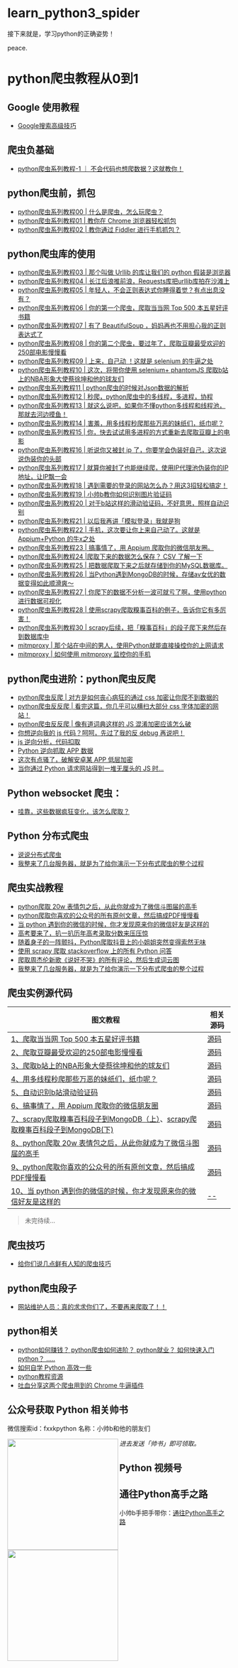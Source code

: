 # learn_python3_spider
接下来就是，学习python的正确姿势！

peace.

# python爬虫教程从0到1

##  Google 使用教程
- [Google搜索高级技巧](https://wistbean.github.io/google-search.html)

## 爬虫负基础

- [python爬虫系列教程-1 ｜ 不会代码也想爬数据？这就教你！](https://mp.weixin.qq.com/s?__biz=MzkyNTExNzY4NA==&mid=2247484935&idx=1&sn=ad9f68845455ca35c08c0e11f92aa4a6&chksm=c1ca3b9cf6bdb28a8647bc911079221b790780611e019e628613657ebfbc38e1e317f53ab00f&token=1453775207&lang=zh_CN#rd)

## python爬虫前，抓包

- [python爬虫系列教程00 | 什么是爬虫，怎么玩爬虫？](http://mp.weixin.qq.com/s?__biz=Mzg2NzYyNjg2Nw==&amp;mid=2247489892&amp;idx=1&amp;sn=40f3f6b70d467ca72b838939aa63d720&amp;chksm=ceb9e378f9ce6a6e089459fad40e2ef8bdce9f46a0a7b9e8332cdbe6d2bc09a47879dc99dd4c&amp;scene=27#wechat_redirect)
- [python爬虫系列教程01 | 教你在 Chrome 浏览器轻松抓包](http://mp.weixin.qq.com/s?__biz=Mzg2NzYyNjg2Nw==&amp;mid=2247489893&amp;idx=1&amp;sn=32cc4fe30066a148485f40629aff598a&amp;chksm=ceb9e379f9ce6a6f609b95a729d01ff1745c101c14fe005fd2ed73e32dec08e1ed4d102bc9c9&amp;scene=27#wechat_redirect)
- [python爬虫系列教程02 | 教你通过 Fiddler 进行手机抓包？](https://mp.weixin.qq.com/s?__biz=Mzg2NzYyNjg2Nw==&amp;mid=2247489894&amp;idx=1&amp;sn=d620c16bf3fcb4657c8c44152d936fc7&amp;chksm=ceb9e37af9ce6a6c3017158256b06afd5fb1945a4cd05f9db7e27c31606626ee73d0cc44a074&amp;scene=27#wechat_redirect)


## python爬虫库的使用
- [python爬虫系列教程03 | 那个叫做 Urllib 的库让我们的 python 假装是浏览器](http://mp.weixin.qq.com/s?__biz=Mzg2NzYyNjg2Nw==&amp;mid=2247489895&amp;idx=1&amp;sn=9cddfab13d7d251ab3f7e81a882961ce&amp;chksm=ceb9e37bf9ce6a6d1014e00a7d4730249dc1e9104a8fd70ebc34211714a136bc003a962853b8&amp;scene=27#wechat_redirect)
- [python爬虫系列教程04 | 长江后浪推前浪，Requests库把urllib库拍在沙滩上](http://mp.weixin.qq.com/s?__biz=Mzg2NzYyNjg2Nw==&amp;mid=2247489896&amp;idx=1&amp;sn=a4686a0cefb12a9bc5d41b062327f545&amp;chksm=ceb9e374f9ce6a622723e99c8e6c04dc25b268d474f259f85ec8da73d755f0de562bb584c63c&amp;scene=27#wechat_redirect)
- [python爬虫系列教程05 | 年轻人，不会正则表达式你睡得着觉？有点出息没有？](https://vip.fxxkpython.com/?p=1928)
- [python爬虫系列教程06 | 你的第一个爬虫，爬取当当网 Top 500 本五星好评书籍](https://vip.fxxkpython.com/?p=1903)
- [python爬虫系列教程07 | 有了 BeautifulSoup ，妈妈再也不用担心我的正则表达式了](https://vip.fxxkpython.com/?p=1891)
- [python爬虫系列教程08 | 你的第二个爬虫，要过年了，爬取豆瓣最受欢迎的250部电影慢慢看](https://vip.fxxkpython.com/?p=1871)
- [python爬虫系列教程09 | 上来，自己动 ！这就是 selenium 的牛逼之处](https://vip.fxxkpython.com/?p=1854)
- [python爬虫系列教程10 | 这次，将带你使用 selenium+ phantomJS 爬取b站上的NBA形象大使蔡徐坤和他的球友们](https://vip.fxxkpython.com/?p=4699)
- [python爬虫系列教程11 | python爬虫的时候对Json数据的解析](https://vip.fxxkpython.com/?p=4723)
- [python爬虫系列教程12 | 秒爬，python爬虫中的多线程，多进程，协程](https://vip.fxxkpython.com/?p=4736)
- [python爬虫系列教程13 | 就这么说吧，如果你不懂python多线程和线程池，那就去河边摸鱼！](https://vip.fxxkpython.com/?p=4756)
- [python爬虫系列教程14 | 害羞，用多线程秒爬那些万恶的妹纸们，纸巾呢？](https://vip.fxxkpython.com/?p=5293)
- [python爬虫系列教程15 | 你，快去试试用多进程的方式重新去爬取豆瓣上的电影](https://vip.fxxkpython.com/?p=4793)
- [python爬虫系列教程16 | 听说你又被封 ip 了，你要学会伪装好自己，这次说说伪装你的头部](https://vip.fxxkpython.com/?p=4803)
- [python爬虫系列教程17 | 就算你被封了也能继续爬，使用IP代理池伪装你的IP地址，让IP飘一会](https://vip.fxxkpython.com/?p=4818)
- [python爬虫系列教程18 | 遇到需要的登录的网站怎么办？用这3招轻松搞定！](https://vip.fxxkpython.com/?p=4833)
- [python爬虫系列教程19 | 小帅b教你如何识别图片验证码](https://vip.fxxkpython.com/?p=4848)
- [python爬虫系列教程20 | 对于b站这样的滑动验证码，不好意思，照样自动识别](https://vip.fxxkpython.com/?p=4878)
- [python爬虫系列教程21 | 以后我再讲「模拟登录」我就是狗](https://vip.fxxkpython.com/?p=4919)
- [python爬虫系列教程22 | 手机，这次要让你上来自己动了。这就是 Appium+Python 的牛x之处](https://vip.fxxkpython.com/?p=4929)
- [python爬虫系列教程23 | 搞事情了，用 Appium 爬取你的微信朋友圈。](https://vip.fxxkpython.com/?p=4950)
- [python爬虫系列教程24 |爬取下来的数据怎么保存？ CSV 了解一下](https://vip.fxxkpython.com/?p=4975)
- [python爬虫系列教程25 | 把数据爬取下来之后就存储到你的MySQL数据库。](https://vip.fxxkpython.com/?p=4990)
- [python爬虫系列教程26 | 当Python遇到MongoDB的时候，存储av女优的数据变得如此顺滑爽～](https://vip.fxxkpython.com/?p=5005)
- [python爬虫系列教程27 | 你爬下的数据不分析一波可就亏了啊，使用python进行数据可视化](https://vip.fxxkpython.com/?p=5020)
- [python爬虫系列教程28 | 使用scrapy爬取糗事百科的例子，告诉你它有多厉害！](https://vip.fxxkpython.com/?p=5038)
- [python爬虫系列教程30 | scrapy后续，把「糗事百科」的段子爬下来然后存到数据库中](https://vip.fxxkpython.com/?p=5059)
- [mitmproxy | 那个站在中间的男人，使用Python就能直接操控你的上网请求](https://mp.weixin.qq.com/s?__biz=MzU2ODYzNTkwMg==&mid=2247485104&idx=1&sn=5ee4a04e6ce2854e5507cd320517fd0d&chksm=fc8bbe21cbfc373738d926e0ca3250f44079449a85c1fe88f307805e28a3cc4ada07d9e322bb&token=2085568099&lang=zh_CN#rd)
- [mitmproxy | 如何使用 mitmproxy 监控你的手机](https://mp.weixin.qq.com/s?__biz=Mzg2NzYyNjg2Nw==&mid=2247490016&idx=1&sn=4749ad1707fd33be167118d5f3aadeab&source=41#wechat_redirect)


## python爬虫进阶：python爬虫反爬

- [python爬虫反爬 | 对方是如何丧心病狂的通过 css 加密让你爬不到数据的](http://mp.weixin.qq.com/s?__biz=MzU2ODYzNTkwMg==&amp;mid=2247484810&amp;idx=1&amp;sn=ed3297773c1eeb741bdabfb31c3ea00e&amp;chksm=fc8bbd1bcbfc340d6ae0166e035dd8c8e106afae8adc5fc32162a17b68916b69383b0ab67265&amp;scene=27#wechat_redirect) 
- [python爬虫反反爬 | 看完这篇，你几乎可以横扫大部分 css 字体加密的网站！](http://mp.weixin.qq.com/s?__biz=MzU2ODYzNTkwMg==&amp;mid=2247484921&amp;idx=1&amp;sn=72a707c5bc67eede144947829cab4dc6&amp;chksm=fc8bbd68cbfc347eca6727ff90f85ef58a4fdd7c2f75a962aee3ccd5e9c4266dbe5f4e6e2262&amp;scene=27#wechat_redirect) 
- [python爬虫反反爬 | 像有道词典这样的 JS 混淆加密应该怎么破](http://mp.weixin.qq.com/s?__biz=MzU2ODYzNTkwMg==&amp;mid=2247484997&amp;idx=1&amp;sn=b304304aacb3cba31f5f7a6c6bb1ba69&amp;chksm=fc8bbed4cbfc37c29db631c187295757c164ae75ff3e0381dbbf685a9f3d1410098e5b751e33&amp;scene=27#wechat_redirect) 
- [你想逆向我的 js 代码？呵呵，先过了我的反 debug 再说吧！](https://mp.weixin.qq.com/s?__biz=MzU2ODYzNTkwMg==&mid=2247485338&idx=1&sn=5b4d6ed34a27ed5e81a3e5d8ccf8bee9&scene=19&token=464856977&lang=zh_CN#wechat_redirect)
- [js 逆向分析，代码扣取](https://mp.weixin.qq.com/s?__biz=MzU2ODYzNTkwMg==&mid=2247488874&idx=1&sn=709dc1b0005bb3e39b59a90d75cccfa7&chksm=fc8badfbcbfc24ede7a35f6b0d6b1becddb5ca57ab9efe2b394d962581e84804c05208c94f79&token=1628227326&lang=zh_CN#rd)
- [Python 逆向抓取 APP 数据](https://mp.weixin.qq.com/s?__biz=MzU2ODYzNTkwMg==&mid=2247488910&idx=1&sn=2b5cc2571220086b9ac3e2c95fd41cde&chksm=fc8bad1fcbfc24090c06a86da2725e506d17993bddf0dfa57330d3069a003a5f0d66fb602d11&token=1628227326&lang=zh_CN#rd)
- [这次有点骚了，破解安卓某 APP 低层加密](https://mp.weixin.qq.com/s?__biz=MzU2ODYzNTkwMg==&mid=2247489255&idx=1&sn=4abbd544ff0a63f4d24eb06a0f954df1&chksm=fc8bae76cbfc2760a71267cca2cade5f6847a7291fa4adc0abf37743c878bfbda65a496f2305&scene=178&cur_album_id=1321044729160859650#rd)
- [当你通过 Python 请求网站得到一堆无厘头的 JS 时...](https://mp.weixin.qq.com/s?__biz=MzU2ODYzNTkwMg==&mid=2247489477&idx=1&sn=891944cbceab3eb77966055604645457&chksm=fc8baf54cbfc2642a171cf8851c20f8a05f3eb2b844e8d0b1a6e7539590ce7c69ffae21f10f5&scene=178&cur_album_id=1321044729160859650#rd)

## Python websocket 爬虫：
- [哇靠，这些数据疯狂变化，该怎么爬取？](https://mp.weixin.qq.com/s?__biz=MzU2ODYzNTkwMg==&mid=2247485466&idx=1&sn=1e4db96f3ca1d3a263dd7e075cbd7600&scene=19&token=464856977&lang=zh_CN#wechat_redirect)

## Python 分布式爬虫
- [说说分布式爬虫](https://mp.weixin.qq.com/s?__biz=MzU2ODYzNTkwMg==&mid=2247485718&idx=1&sn=2d42d1c7408b14781ef4c1e97fbac8f6&scene=19&token=464856977&lang=zh_CN#wechat_redirect)
- [我整来了几台服务器，就是为了给你演示一下分布式爬虫的整个过程](https://mp.weixin.qq.com/s?__biz=MzU2ODYzNTkwMg==&mid=2247485863&idx=1&sn=34f9fb196c77dffdcce4a610b622270d&scene=19&token=464856977&lang=zh_CN#wechat_redirect)

## 爬虫实战教程
- [python爬取 20w 表情包之后，从此你就成为了微信斗图届的高手](https://fxxkpython.com/python-pa-qu-biao-qing-bao.html)
- [python爬取你喜欢的公众号的所有原创文章，然后搞成PDF慢慢看](http://mp.weixin.qq.com/s?__biz=MzU2ODYzNTkwMg==&amp;mid=2247484657&amp;idx=1&amp;sn=998bfcce6cd22b7fedff29e68a46fe3f&amp;chksm=fc8bbc60cbfc3576f117d3566fbea8a042ee573d840bbe6a3d4ec9bffef815c691b7f9a59711&amp;scene=27#wechat_redirect) 
- [当 python 遇到你的微信的时候，你才发现原来你的微信好友是这样的](http://mp.weixin.qq.com/s?__biz=MzU2ODYzNTkwMg==&amp;mid=2247484710&amp;idx=1&amp;sn=cf17f2e87405ebffb20edd0ca0a7315b&amp;chksm=fc8bbdb7cbfc34a1389e17d4485b677d5ada497a404dc8f14107914e50382c640e7bd3cb93a4&amp;scene=27#wechat_redirect) 
- [高考要来了，扒一扒历年高考录取分数来压压惊](http://mp.weixin.qq.com/s?__biz=MzU2ODYzNTkwMg==&amp;mid=2247484745&amp;idx=1&amp;sn=24362e73605d30e06ebe05d1fe7225f2&amp;chksm=fc8bbdd8cbfc34ce100b9461f46c8a1c0008172f101b34b38e146f56323bc40bbd373a127ee8&amp;scene=27#wechat_redirect) 
- [随着身子的一阵颤抖，Python爬取抖音上的小姐姐突然变得索然无味](https://mp.weixin.qq.com/s?__biz=MzU2ODYzNTkwMg==&mid=2247485150&idx=1&sn=b813993925a1031d4e85eb8841ccdb37&scene=19#wechat_redirect)
- [使用 scrapy 爬取 stackoverflow 上的所有 Python 问答](https://mp.weixin.qq.com/s?__biz=MzU2ODYzNTkwMg==&mid=2247485754&idx=1&sn=3e52aa0ac13f3a23c6dee2b75424f0f5&scene=19&token=464856977&lang=zh_CN#wechat_redirect)
- [爬取周杰伦新歌《说好不哭》的所有评论，然后生成词云图](https://mp.weixin.qq.com/s?__biz=MzU2ODYzNTkwMg==&mid=2247485571&idx=1&sn=094517114b22a4684988008aecab2639&scene=19&token=464856977&lang=zh_CN#wechat_redirect)
- [我整来了几台服务器，就是为了给你演示一下分布式爬虫的整个过程](https://mp.weixin.qq.com/s?__biz=MzU2ODYzNTkwMg==&mid=2247485863&idx=1&sn=34f9fb196c77dffdcce4a610b622270d&scene=19&token=464856977&lang=zh_CN#wechat_redirect)


## 爬虫实例源代码

图文教程 | 相关源码
---- | ---
[1、爬取当当网 Top 500 本五星好评书籍](https://mp.weixin.qq.com/s?__biz=MzU2ODYzNTkwMg==&mid=2247484142&idx=1&sn=d4893c734e44a16db871f7904910bdcb&scene=19#wechat_redirect) | [源码](https://github.com/wistbean/learn_python3_spider/blob/master/dangdang_top_500.py)
[2、爬取豆瓣最受欢迎的250部电影慢慢看](https://mp.weixin.qq.com/s?__biz=MzU2ODYzNTkwMg==&mid=2247484156&idx=1&sn=dc732b380d162f39ff63d55cac5a0dd6&scene=19#wechat_redirect) | [源码](https://github.com/wistbean/learn_python3_spider/blob/master/douban_top_250_books.py)   
[3、爬取b站上的NBA形象大使蔡徐坤和他的球友们](https://mp.weixin.qq.com/s?__biz=MzU2ODYzNTkwMg==&mid=2247484182&idx=1&sn=1b1c0058e402a9dc559d16ab37a30e98&scene=19#wechat_redirect) | [源码](https://github.com/wistbean/learn_python3_spider/blob/master/ikun_basketball.py)
[4、用多线程秒爬那些万恶的妹纸们，纸巾呢？](https://mp.weixin.qq.com/s?__biz=MzU2ODYzNTkwMg==&mid=2247484225&idx=1&sn=077fba66aaa1d806193403ce51e75279&scene=19#wechat_redirect) | [源码](https://github.com/wistbean/learn_python3_spider/blob/master/meizitu.py)
[5、自动识别b站滑动验证码](https://mp.weixin.qq.com/s?__biz=MzU2ODYzNTkwMg==&mid=2247484321&idx=1&sn=4bc73324acfacda7d3bc82120b19d11a&scene=19#wechat_redirect) | [源码](https://github.com/wistbean/learn_python3_spider/blob/master/fuck_bilibili_captcha.py)
[6、搞事情了，用 Appium 爬取你的微信朋友圈](https://mp.weixin.qq.com/s?__biz=MzU2ODYzNTkwMg==&mid=2247484386&idx=1&sn=7f0545f27f095f20d69deedfa9f606a1&scene=19#wechat_redirect) | [源码](https://github.com/wistbean/learn_python3_spider/blob/master/wechat_moment.py)
[7、scrapy爬取糗事百科段子到MongoDB（上）](https://fxxkpython.com/python3-web-fxxkpython-spider-tutorial-29.html)、[scrapy爬取糗事百科段子到MongoDB(下)](https://fxxkpython.com/python3-web-fxxkpython-spider-tutorial-30.html) | [源码](https://github.com/wistbean/learn_python3_spider/tree/master/qiushibaike) 
[8、python爬取 20w 表情包之后，从此你就成为了微信斗图届的高手](https://fxxkpython.com/python-pa-qu-biao-qing-bao.html) | [源码](https://github.com/wistbean/learn_python3_spider/tree/master/biaoqingbao)
[9、python爬取你喜欢的公众号的所有原创文章，然后搞成PDF慢慢看](https://mp.weixin.qq.com/s?__biz=MzU2ODYzNTkwMg==&mid=2247484657&idx=1&sn=998bfcce6cd22b7fedff29e68a46fe3f&scene=19&token=464856977&lang=zh_CN#wechat_redirect) | [源码](https://github.com/wistbean/learn_python3_spider/blob/master/wechat_public_account.py)
[10、当 python 遇到你的微信的时候，你才发现原来你的微信好友是这样的](https://mp.weixin.qq.com/s?__biz=MzU2ODYzNTkwMg==&mid=2247484710&idx=1&sn=cf17f2e87405ebffb20edd0ca0a7315b&scene=19&token=464856977&lang=zh_CN#wechat_redirect) | [--](https://wistbean.github.io)
> 未完待续...

## 爬虫技巧
- [给你们说几点鲜有人知的爬虫技巧](https://mp.weixin.qq.com/s?__biz=MzU2ODYzNTkwMg==&mid=2247485129&idx=1&sn=56a9aecafa73162c639a873b5bbdf534&chksm=fc8bbe58cbfc374e5c033a37a82b94e8391855d85f1db26975579ddb3cf0882f1157e37f224c&token=2111372640&lang=zh_CN#rd)

## python爬虫段子

- [网站维护人员：真的求求你们了，不要再来爬取了！！](https://vip.fxxkpython.com/?p=4679)

## python相关
- [python如何赚钱？ python爬虫如何进阶？ python就业？ 如何快速入门python？ .....](http://mp.weixin.qq.com/s?__biz=MzU2ODYzNTkwMg==&amp;mid=2247484770&amp;idx=1&amp;sn=16427865c7b2785594acfbcf4505e26f&amp;chksm=fc8bbdf3cbfc34e5856dd36dd825f9b89b05a4ab3def08dac48b760771e4ee0454fdf9ddee72&amp;scene=27#wechat_redirect) 
- [ 如何自学 Python 高效一些](http://mp.weixin.qq.com/s?__biz=MzU2ODYzNTkwMg==&amp;mid=2247484608&amp;idx=1&amp;sn=0ebde7cbfea6e42e9e8e316bbec35b2b&amp;chksm=fc8bbc51cbfc35475daa15a026c44727bc7954bd722b24870eab567ef937a8f175369c546962&amp;scene=27#wechat_redirect) 
- [python教程资源](https://wistbean.github.io/categories/python/)
- [吐血分享这两个爬虫用到的 Chrome 牛逼插件](http://mp.weixin.qq.com/s?__biz=MzU2ODYzNTkwMg==&amp;mid=2247484859&amp;idx=1&amp;sn=b5f91ab1dc027d06e34dea1b37091b34&amp;chksm=fc8bbd2acbfc343ce3123fb3e3aec1fa1e34c96b15e998a34e01a75f4ca90b0089e1692f5a31&amp;scene=27#wechat_redirect) 

## 公众号获取 Python 相关帅书

微信搜索id：fxxkpython
名称：小帅b和他的朋友们

<a href="https://fxxkpython.com"><img src="https://user-images.githubusercontent.com/11805948/156555426-44ad6d54-4b9b-47bb-b6c9-44b0f7a0609b.JPG" align="left" height="250" width="250"></a>


*进去发送「帅书」即可领取。*


## Python 视频号


<a href="https://fxxkpython.com"><img src="https://user-images.githubusercontent.com/11805948/148672594-3beb1694-e4d8-4d50-bc30-db0495379ea3.JPG" align="left" height="250" width="250"></a>

## 通往Python高手之路
小帅b手把手带你：[通往Python高手之路](http://vip.fxxkpython.com/?page_id=18)




